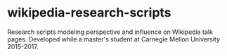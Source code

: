 # wikipedia-research-scripts

Research scripts modeling perspective and influence on Wikipedia talk pages.
Developed while a master's student at Carnegie Mellon University 2015-2017.
